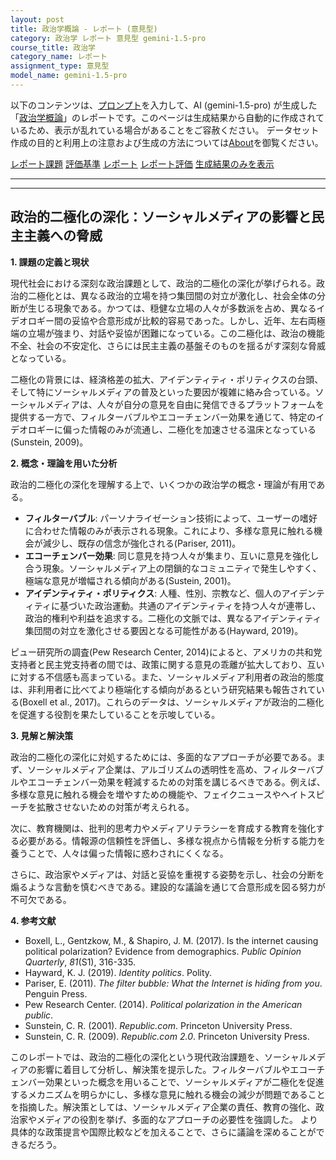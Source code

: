 ```yaml
---
layout: post
title: 政治学概論 - レポート (意見型)
category: 政治学 レポート 意見型 gemini-1.5-pro
course_title: 政治学
category_name: レポート
assignment_type: 意見型
model_name: gemini-1.5-pro
---
```


以下のコンテンツは、[プロンプト](https://github.com/takedatoshiyuki/synthetic_assignments/tree/main/generated/政治学/gemini-1.5-pro/prompt_レポート-意見型.md)を入力して、AI (gemini-1.5-pro) が生成した「[政治学概論](/contents/政治学/)」のレポートです。このページは生成結果から自動的に作成されているため、表示が乱れている場合があることをご容赦ください。
データセット作成の目的と利用上の注意および生成の方法については[About](/About)を御覧ください。

[レポート課題](../レポート課題-意見型)
[評価基準](../評価基準-意見型)
[レポート](../レポート-意見型)
[レポート評価](../レポート評価-意見型)
[生成結果のみを表示](https://github.com/takedatoshiyuki/synthetic_assignments/tree/main/generated/政治学/gemini-1.5-pro/レポート-意見型.md)
  

***
***
  
## 政治的二極化の深化：ソーシャルメディアの影響と民主主義への脅威

**1. 課題の定義と現状**

現代社会における深刻な政治課題として、政治的二極化の深化が挙げられる。政治的二極化とは、異なる政治的立場を持つ集団間の対立が激化し、社会全体の分断が生じる現象である。かつては、穏健な立場の人々が多数派を占め、異なるイデオロギー間の妥協や合意形成が比較的容易であった。しかし、近年、左右両極端の立場が強まり、対話や妥協が困難になっている。この二極化は、政治の機能不全、社会の不安定化、さらには民主主義の基盤そのものを揺るがす深刻な脅威となっている。

二極化の背景には、経済格差の拡大、アイデンティティ・ポリティクスの台頭、そして特にソーシャルメディアの普及といった要因が複雑に絡み合っている。ソーシャルメディアは、人々が自分の意見を自由に発信できるプラットフォームを提供する一方で、フィルターバブルやエコーチェンバー効果を通じて、特定のイデオロギーに偏った情報のみが流通し、二極化を加速させる温床となっている(Sunstein, 2009)。

**2. 概念・理論を用いた分析**

政治的二極化の深化を理解する上で、いくつかの政治学の概念・理論が有用である。

* **フィルターバブル**: パーソナライゼーション技術によって、ユーザーの嗜好に合わせた情報のみが表示される現象。これにより、多様な意見に触れる機会が減少し、既存の信念が強化される(Pariser, 2011)。
* **エコーチェンバー効果**: 同じ意見を持つ人々が集まり、互いに意見を強化し合う現象。ソーシャルメディア上の閉鎖的なコミュニティで発生しやすく、極端な意見が増幅される傾向がある(Sustein, 2001)。
* **アイデンティティ・ポリティクス**: 人種、性別、宗教など、個人のアイデンティティに基づいた政治運動。共通のアイデンティティを持つ人々が連帯し、政治的権利や利益を追求する。二極化の文脈では、異なるアイデンティティ集団間の対立を激化させる要因となる可能性がある(Hayward, 2019)。

ピュー研究所の調査(Pew Research Center, 2014)によると、アメリカの共和党支持者と民主党支持者の間では、政策に関する意見の乖離が拡大しており、互いに対する不信感も高まっている。また、ソーシャルメディア利用者の政治的態度は、非利用者に比べてより極端化する傾向があるという研究結果も報告されている(Boxell et al., 2017)。これらのデータは、ソーシャルメディアが政治的二極化を促進する役割を果たしていることを示唆している。

**3. 見解と解決策**

政治的二極化の深化に対処するためには、多面的なアプローチが必要である。まず、ソーシャルメディア企業は、アルゴリズムの透明性を高め、フィルターバブルやエコーチェンバー効果を軽減するための対策を講じるべきである。例えば、多様な意見に触れる機会を増やすための機能や、フェイクニュースやヘイトスピーチを拡散させないための対策が考えられる。

次に、教育機関は、批判的思考力やメディアリテラシーを育成する教育を強化する必要がある。情報源の信頼性を評価し、多様な視点から情報を分析する能力を養うことで、人々は偏った情報に惑わされにくくなる。

さらに、政治家やメディアは、対話と妥協を重視する姿勢を示し、社会の分断を煽るような言動を慎むべきである。建設的な議論を通じて合意形成を図る努力が不可欠である。

**4. 参考文献**

* Boxell, L., Gentzkow, M., & Shapiro, J. M. (2017). Is the internet causing political polarization? Evidence from demographics. *Public Opinion Quarterly*, *81*(S1), 316-335.
* Hayward, K. J. (2019). *Identity politics*. Polity.
* Pariser, E. (2011). *The filter bubble: What the Internet is hiding from you*. Penguin Press.
* Pew Research Center. (2014). *Political polarization in the American public*.
* Sunstein, C. R. (2001). *Republic.com*. Princeton University Press.
* Sunstein, C. R. (2009). *Republic.com 2.0*. Princeton University Press.


このレポートでは、政治的二極化の深化という現代政治課題を、ソーシャルメディアの影響に着目して分析し、解決策を提示した。フィルターバブルやエコーチェンバー効果といった概念を用いることで、ソーシャルメディアが二極化を促進するメカニズムを明らかにし、多様な意見に触れる機会の減少が問題であることを指摘した。解決策としては、ソーシャルメディア企業の責任、教育の強化、政治家やメディアの役割を挙げ、多面的なアプローチの必要性を強調した。  より具体的な政策提言や国際比較などを加えることで、さらに議論を深めることができるだろう。

